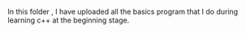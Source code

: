 In this folder , I have uploaded all the basics program that I do during learning c++ at the beginning stage.

